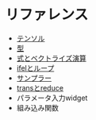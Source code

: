 # リファレンス

- [テンソル](Tensor.md)
- [型](Type.md)
- [式とベクトライズ演算](Expression.md)
- [ifelとループ](IfelLoop.md)
- [サンプラー](Sampler.md)
- [transとreduce](TransReduce.md)
- パラメータ入力widget
- 組み込み関数